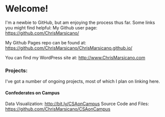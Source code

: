 # Welcome!

I'm a newbie to GitHub, but am enjoying the process thus far. Some links you might find helpful:
My Github user page:
https://github.com/ChrisMarsicano/

My Github Pages repo can be found at:
https://github.com/ChrisMarsicano/ChrisMarsicano.github.io/

You can find my WordPress site at:
http://www.ChrisMarsicano.com

### Projects:
I've got a number of ongoing projects, most of which I plan on linking here.

#### Confederates on Campus
Data Visualization: http://bit.ly/CSAonCampus
Source Code and Files: https://github.com/ChrisMarsicano/CSAonCampus
